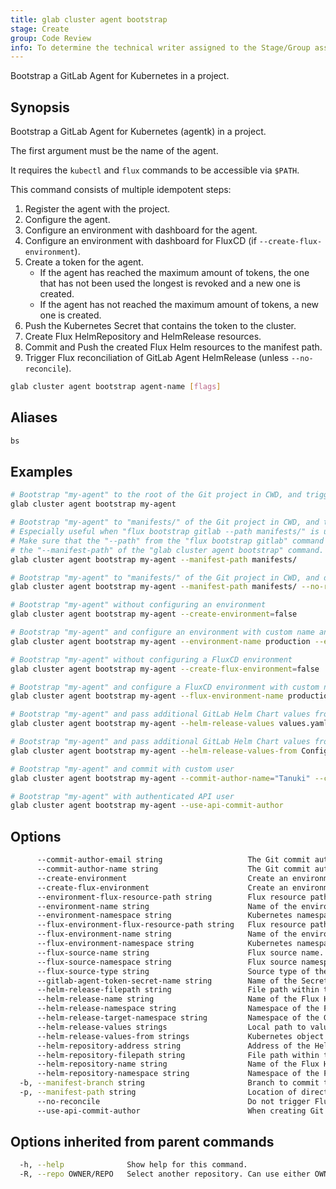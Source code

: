 ```yaml
---
title: glab cluster agent bootstrap
stage: Create
group: Code Review
info: To determine the technical writer assigned to the Stage/Group associated with this page, see https://about.gitlab.com/handbook/product/ux/technical-writing/#assignments
---
```


<!--
This documentation is auto generated by a script.
Please do not edit this file directly. Run `make gen-docs` instead.
-->

Bootstrap a GitLab Agent for Kubernetes in a project.

## Synopsis

Bootstrap a GitLab Agent for Kubernetes (agentk) in a project.

The first argument must be the name of the agent.

It requires the `kubectl` and `flux` commands to be accessible via `$PATH`.

This command consists of multiple idempotent steps:

1. Register the agent with the project.
2. Configure the agent.
3. Configure an environment with dashboard for the agent.
4. Configure an environment with dashboard for FluxCD (if `--create-flux-environment`).
5. Create a token for the agent.
   - If the agent has reached the maximum amount of tokens,
     the one that has not been used the longest is revoked
     and a new one is created.
   - If the agent has not reached the maximum amount of tokens,
     a new one is created.
6. Push the Kubernetes Secret that contains the token to the cluster.
7. Create Flux HelmRepository and HelmRelease resources.
8. Commit and Push the created Flux Helm resources to the manifest path.
9. Trigger Flux reconciliation of GitLab Agent HelmRelease (unless `--no-reconcile`).

```bash title="terminal"
glab cluster agent bootstrap agent-name [flags]
```

## Aliases

```bash title="terminal"
bs
```

## Examples

```bash title="terminal"
# Bootstrap "my-agent" to the root of the Git project in CWD, and trigger reconciliation
glab cluster agent bootstrap my-agent

# Bootstrap "my-agent" to "manifests/" of the Git project in CWD, and trigger reconciliation
# Especially useful when "flux bootstrap gitlab --path manifests/" is used.
# Make sure that the "--path" from the "flux bootstrap gitlab" command matches
# the "--manifest-path" of the "glab cluster agent bootstrap" command.
glab cluster agent bootstrap my-agent --manifest-path manifests/

# Bootstrap "my-agent" to "manifests/" of the Git project in CWD, and do not manually trigger a reconilication
glab cluster agent bootstrap my-agent --manifest-path manifests/ --no-reconcile

# Bootstrap "my-agent" without configuring an environment
glab cluster agent bootstrap my-agent --create-environment=false

# Bootstrap "my-agent" and configure an environment with custom name and Kubernetes namespace
glab cluster agent bootstrap my-agent --environment-name production --environment-namespace default

# Bootstrap "my-agent" without configuring a FluxCD environment
glab cluster agent bootstrap my-agent --create-flux-environment=false

# Bootstrap "my-agent" and configure a FluxCD environment with custom name and Kubernetes namespace
glab cluster agent bootstrap my-agent --flux-environment-name production-flux --flux-environment-namespace flux-system

# Bootstrap "my-agent" and pass additional GitLab Helm Chart values from a local file
glab cluster agent bootstrap my-agent --helm-release-values values.yaml

# Bootstrap "my-agent" and pass additional GitLab Helm Chart values from a Kubernetes ConfigMap
glab cluster agent bootstrap my-agent --helm-release-values-from ConfigMap/agent-config

# Bootstrap "my-agent" and commit with custom user
glab cluster agent bootstrap my-agent --commit-author-name="Tanuki" --commit-author-email="tanuki@example.com"

# Bootstrap "my-agent" with authenticated API user
glab cluster agent bootstrap my-agent --use-api-commit-author
```

## Options

```bash title="terminal"
      --commit-author-email string                   The Git commit author email to use. Conflicts with the --use-api-commit-author flag. (default "noreply@glab.gitlab.com")
      --commit-author-name string                    The Git commit author name to use. Conflicts with the --use-api-commit-author flag. (default "glab")
      --create-environment                           Create an environment for the GitLab Agent. (default true)
      --create-flux-environment                      Create an environment for FluxCD. Affects only the environment creation, not the use of Flux itself. Flux is always required for the bootstrap process. (default true)
      --environment-flux-resource-path string        Flux resource path of the environment for the GitLab Agent. (default "helm.toolkit.fluxcd.io/v2beta1/namespaces/<helm-release-namespace>/helmreleases/<helm-release-name>")
      --environment-name string                      Name of the environment for the GitLab Agent. (default "<helm-release-namespace>/<helm-release-name>")
      --environment-namespace string                 Kubernetes namespace of the environment for the GitLab Agent. (default "<helm-release-namespace>")
      --flux-environment-flux-resource-path string   Flux resource path of the environment for FluxCD. (default "kustomize.toolkit.fluxcd.io/v1/namespaces/flux-system/kustomizations/flux-system")
      --flux-environment-name string                 Name of the environment for FluxCD. (default "<flux-source-namespace>/<flux-source-name>")
      --flux-environment-namespace string            Kubernetes namespace of the environment for FluxCD. (default "<flux-source-namespace>")
      --flux-source-name string                      Flux source name. (default "flux-system")
      --flux-source-namespace string                 Flux source namespace. (default "flux-system")
      --flux-source-type string                      Source type of the flux-system, like Git, OCI, or Helm. (default "git")
      --gitlab-agent-token-secret-name string        Name of the Secret where the token for the GitLab Agent is stored. The helm-release-target-namespace is implied for the namespace of the Secret. (default "gitlab-agent-token")
      --helm-release-filepath string                 File path within the GitLab Agent project to commit the Flux HelmRelease to. (default "gitlab-agent-helm-release.yaml")
      --helm-release-name string                     Name of the Flux HelmRelease manifest. (default "gitlab-agent")
      --helm-release-namespace string                Namespace of the Flux HelmRelease manifest. (default "flux-system")
      --helm-release-target-namespace string         Namespace of the GitLab Agent deployment. (default "gitlab-agent")
      --helm-release-values strings                  Local path to values.yaml files
      --helm-release-values-from strings             Kubernetes object reference that contains the values.yaml data key in the format '<kind>/<name>', where 'kind' must be one of: (Secret, ConfigMap)
      --helm-repository-address string               Address of the HelmRepository. (default "https://charts.gitlab.io")
      --helm-repository-filepath string              File path within the GitLab Agent project to commit the Flux HelmRepository to. (default "gitlab-helm-repository.yaml")
      --helm-repository-name string                  Name of the Flux HelmRepository manifest. (default "gitlab")
      --helm-repository-namespace string             Namespace of the Flux HelmRepository manifest. (default "flux-system")
  -b, --manifest-branch string                       Branch to commit the Flux Manifests to. (default to the project default branch)
  -p, --manifest-path string                         Location of directory in Git repository for storing the GitLab Agent for Kubernetes Helm resources.
      --no-reconcile                                 Do not trigger Flux reconciliation for GitLab Agent for Kubernetes Flux resource.
      --use-api-commit-author                        When creating Git commits use the user from the authenticated API request. Conflicts with the --commit-author-name and --commit-author-email flags.
```

## Options inherited from parent commands

```bash title="terminal"
  -h, --help              Show help for this command.
  -R, --repo OWNER/REPO   Select another repository. Can use either OWNER/REPO or `GROUP/NAMESPACE/REPO` format. Also accepts full URL or Git URL.
```
